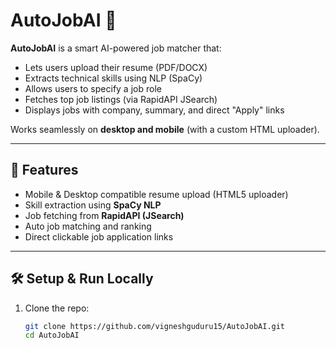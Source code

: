 # AutoJobAI 🤖

**AutoJobAI** is a smart AI-powered job matcher that:
- Lets users upload their resume (PDF/DOCX)  
- Extracts technical skills using NLP (SpaCy)  
- Allows users to specify a job role  
- Fetches top job listings (via RapidAPI JSearch)  
- Displays jobs with company, summary, and direct "Apply" links  

Works seamlessly on **desktop and mobile** (with a custom HTML uploader).

---

## 🚀 Features
- Mobile & Desktop compatible resume upload (HTML5 uploader)
- Skill extraction using **SpaCy NLP**
- Job fetching from **RapidAPI (JSearch)**
- Auto job matching and ranking
- Direct clickable job application links

---

## 🛠 Setup & Run Locally

1. Clone the repo:
   ```bash
   git clone https://github.com/vigneshguduru15/AutoJobAI.git
   cd AutoJobAI
